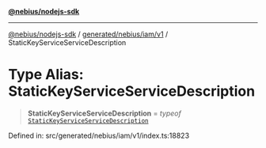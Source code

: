 [**@nebius/nodejs-sdk**](../../../../../README.md)

***

[@nebius/nodejs-sdk](../../../../../README.md) / [generated/nebius/iam/v1](../README.md) / StaticKeyServiceServiceDescription

# Type Alias: StaticKeyServiceServiceDescription

> **StaticKeyServiceServiceDescription** = *typeof* [`StaticKeyServiceServiceDescription`](../variables/StaticKeyServiceServiceDescription.md)

Defined in: src/generated/nebius/iam/v1/index.ts:18823
